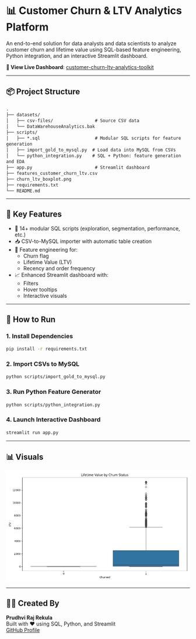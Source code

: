 # 📊 Customer Churn & LTV Analytics Platform

An end-to-end solution for data analysts and data scientists to analyze customer churn and lifetime value using SQL-based feature engineering, Python integration, and an interactive Streamlit dashboard.

**🔗 View Live Dashboard**: [customer-churn-ltv-analytics-toolkit](https://customer-churn-ltv-analytics-toolkit-prudhviraj.streamlit.app/)

---

## 📦 Project Structure

```
.
├── datasets/
│   ├── csv-files/                # Source CSV data
│   └── DataWarehouseAnalytics.bak
├── scripts/
│   ├── *.sql                     # Modular SQL scripts for feature generation
│   ├── import_gold_to_mysql.py  # Load data into MySQL from CSVs
│   └── python_integration.py    # SQL + Python: feature generation and EDA
├── app.py                        # Streamlit dashboard
├── features_customer_churn_ltv.csv
├── churn_ltv_boxplot.png
├── requirements.txt
└── README.md
```

---

## 🧠 Key Features

- 🔧 14+ modular SQL scripts (exploration, segmentation, performance, etc.)
- 📥 CSV-to-MySQL importer with automatic table creation
- 🧮 Feature engineering for:
  - Churn flag
  - Lifetime Value (LTV)
  - Recency and order frequency
- 📈 Enhanced Streamlit dashboard with:
  - Filters
  - Hover tooltips
  - Interactive visuals

---

## 🚀 How to Run

### 1. Install Dependencies
```bash
pip install -r requirements.txt
```

### 2. Import CSVs to MySQL
```bash
python scripts/import_gold_to_mysql.py
```

### 3. Run Python Feature Generator
```bash
python scripts/python_integration.py
```

### 4. Launch Interactive Dashboard
```bash
streamlit run app.py
```

---

## 📊 Visuals

![LTV Boxplot](churn_ltv_boxplot.png)

---

## 👨‍💻 Created By

**Prudhvi Raj Rekula**  
Built with ❤️ using SQL, Python, and Streamlit  
[GitHub Profile](https://github.com/Prudhvirajrekula)
